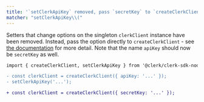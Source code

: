 ```yaml
---
title: '`setClerkApiKey` removed, pass `secretKey` to `createClerkClient` instead'
matcher: "setClerkApiKey\\("
---
```


Setters that change options on the singleton `clerkClient` instance have been removed. Instead, pass the option directly to `createClerkClient` - see [the documentation](https://clerk.com/docs/references/nodejs/overview#customizing-resources) for more detail. Note that the name `apiKey` should now be `secretKey` as well.

```diff
import { createClerkClient, setClerkApiKey } from '@clerk/clerk-sdk-node';

- const clerkClient = createClerkClient({ apiKey: '...' });
- setClerkApiKey('...');

+ const clerkClient = createClerkClient({ secretKey: '...' });
```
